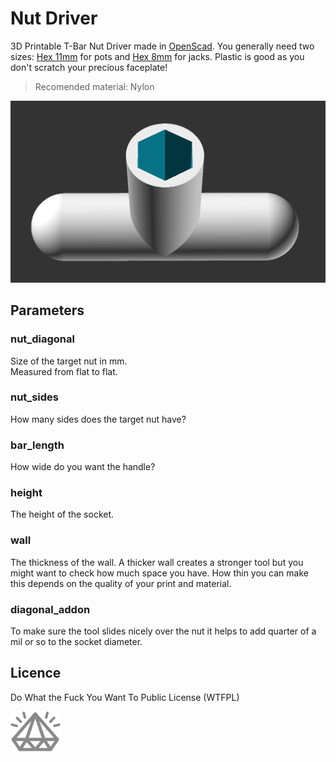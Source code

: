 # Nut Driver

3D Printable T-Bar Nut Driver made in [OpenScad](https://www.openscad.org/). You generally need two sizes: [Hex 11mm](https://github.com/WaveGuides/Nuts/blob/master/nuts_hex_11.stl) for pots and [Hex 8mm](https://github.com/WaveGuides/Nuts/blob/master/nuts_hex_8.stl) for jacks. Plastic is good as you don't scratch your precious faceplate!

> Recomended material: Nylon

![preview](./img/preview.png)

## Parameters


### nut_diagonal

Size of the target nut in mm.  
Measured from flat to flat.

### nut_sides

How many sides does the target nut have?  

### bar_length

How wide do you want the handle?

### height

The height of the socket.

### wall

The thickness of the wall. A thicker wall creates a stronger tool but you might want to check how much space you have. How thin you can make this depends on the quality of your print and material.

### diagonal_addon

To make sure the tool slides nicely over the nut it helps to add quarter of a mil or so to the socket diameter.

## Licence

Do What the Fuck You Want To Public License (WTFPL)

![WaveGuides](./img/awg_diamond.png)
